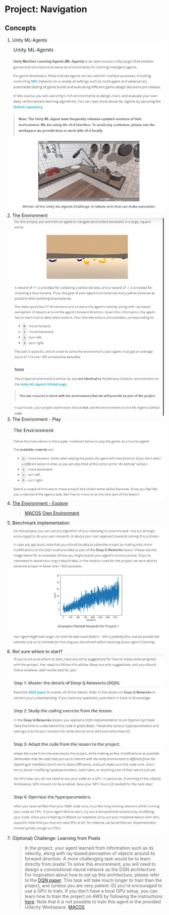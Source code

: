 # Project: Navigation

## Concepts
1. Unity ML-Agents
	![Fig](fig1.JPG)
1. The Environment
	![Fig](fig2.JPG)
1. The Environment - Play
	![Fig](fig3.JPG)
1. [The Environment - Explore](https://www.youtube.com/watch?v=ltz2GhFv04A&feature=emb_logo)
	> [MACOS](https://s3-us-west-1.amazonaws.com/udacity-drlnd/P1/Banana/Banana.app.zip)
	> [Own Environment](https://github.com/Unity-Technologies/ml-agents/blob/master/docs/Getting-Started-with-Balance-Ball.md)
1. Benchmark Implementation
	![Fig](fig4.JPG)
1. Not sure where to start?
	![Fig](fig5.JPG)
1. (Optional) Challenge: Learning from Pixels
	> In the project, your agent learned from information such as its velocity, along with ray-based perception of objects around its forward direction. A more challenging task would be to learn directly from pixels!
	> To solve this environment, you will need to design a convolutional neural network as the DQN architecture. For inspiration about how to set up this architecture, please refer to the [DQN paper](https://storage.googleapis.com/deepmind-media/dqn/DQNNaturePaper.pdf).
	> This task will take much longer to train than the project, and (unless you are very patient :D) you're encouraged to use a GPU to train. If you don't have a local GPU setup, you can learn how to train the project on AWS by following the instructions [here](https://github.com/Unity-Technologies/ml-agents/blob/master/docs/Training-on-Amazon-Web-Service.md). Note that it is not possible to train this agent in the provided Udacity Workspace.
	> [MACOS](https://s3-us-west-1.amazonaws.com/udacity-drlnd/P1/Banana/VisualBanana.app.zip)
